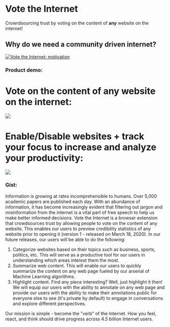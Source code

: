 # Vote the Internet
Crowrdsourcing trust by voting on the content of __any__ website on the internet!


## Why do we need a community driven internet?
[![Vote the Internet: motivation](https://img.youtube.com/vi/NA3KoBhlMns/0.jpg)](https://www.youtube.com/watch?v=NA3KoBhlMns)

### Product demo:

# Vote on the content of any website on the internet:
![](https://github.com/RoundPegs9/vote-the-internet-chrome-extension/blob/master/assets/vti.gif)

# Enable/Disable websites + track your focus to increase and analyze your productivity:
![](https://github.com/RoundPegs9/vote-the-internet-chrome-extension/blob/master/assets/zen.gif)

### Gist:
Information is growing at rates incomprehensible to humans. Over 5,000 academic papers are published each day. With an abundance of information, it has become increasingly evident that filtering out jargon and misinformation from the internet is a vital part of free speech to help us make better informed decisions. 
Vote the Internet is a browser extension that crowdsources trust by allowing people to vote on the content of any website. This enables our users to preview credibility statistics of any website prior to opening it (version 1 - released on March 18, 2020).
In our future releases, our users will be able to do the following:
1. Categorize websites based on their topics such as business, sports, politics, etc. This will serve as a productive tool for our users in understanding which areas interest them the most.
2. Summarize web content. This will enable our users to quickly summarize the content on any web page fueled by our arsenal of Machine Learning algorithms.
3. Highlight content. Find any piece interesting? Well, just highlight it then! We will equip our users with the ability to annotate on any web page and provide our users with the ability to make their annotations public for everyone else to see (it's private by default) to engage in conversations and explore different perspectives.

Our mission is simple - become the "verb" of the Internet. How you feel, react, and think should drive progress across 4.5 billion Internet users.
